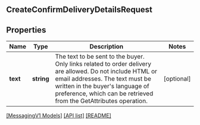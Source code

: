 ## CreateConfirmDeliveryDetailsRequest

## Properties

Name | Type | Description | Notes
------------ | ------------- | ------------- | -------------
**text** | **string** | The text to be sent to the buyer. Only links related to order delivery are allowed. Do not include HTML or email addresses. The text must be written in the buyer's language of preference, which can be retrieved from the GetAttributes operation. | [optional]

[[MessagingV1 Models]](../) [[API list]](../../Api) [[README]](../../../README.md)
